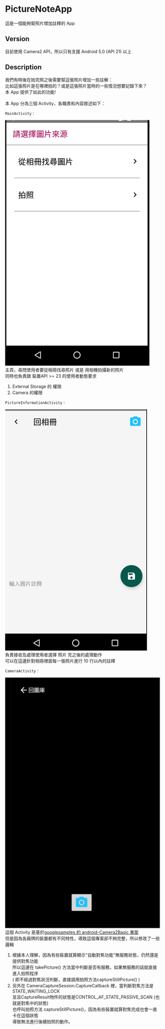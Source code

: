 # PictureNoteApp
這是一個能夠幫照片增加註釋的 App

## Version
目前使用 Camera2 API，所以只有支援 Android 5.0 (API 21) 以上

## Description
我們有時後在拍完照之後需要幫這張照片增加一些註解：
<br/>比如這張照片是在哪裡拍的？或是這張照片當時的一些情況想要記錄下來？
<br/>本 App 提供了如此的功能!
<br/><br/>
本 App 分為三個 Activity，各職責和內容敘述如下：
```
MainActivity：
```
![](MainActivity.png)
<br/>主頁，尋問使用者要從相冊找尋照片 或是 用相機拍攝新的照片
<br/>同時也負責跟 裝置API >= 23 的使用者動態要求 
1. External Storage 的 權限
2. Camera 的權限
```
PictureInformationActivity：
```
![](pictureInfoActivity.png)
<br/>負責接收及處理使用者選擇 照片 完之後的處理動作
<br/>可以在這邊針對相冊裡面每一張照片進行 10 行以內的註釋
```
CameraActivity：
```
![](CameraActivity.png)
<br/>這個 Activity 是基於[googlesamples 的 android-Camera2Basic 專案](https://github.com/googlesamples/android-Camera2Basic)
<br/>但是因為各廠牌的裝置都有不同特性，導致這個專案卻不夠完整，所以修改了一些邏輯
1. 根據本人理解，因為有些裝置就算顯示"自動對焦功能"無服務狀態，仍然還是提供對焦功能
   <br/>所以這邊在 takePicture() 方法當中判斷是否有服務，如果無服務的話就直接進入拍照程序
   <br/>( 即不經過對焦狀況判斷，直接調用拍照方法captureStillPicture() )
2. 另外在 CameraCaptureSession.CaptureCallback 裡，當判斷對焦方法是STATE_WAITING_LOCK
   <br/>並且CaptureResult物件的狀態是CONTROL_AF_STATE_PASSIVE_SCAN (也就是對焦中的狀態)
   <br/>也呼叫拍照方法 captureStillPicture()，因為有些裝置就算對焦完成也會一直卡在這個狀態
   <br/>導致無法進行後續拍照的動作。
